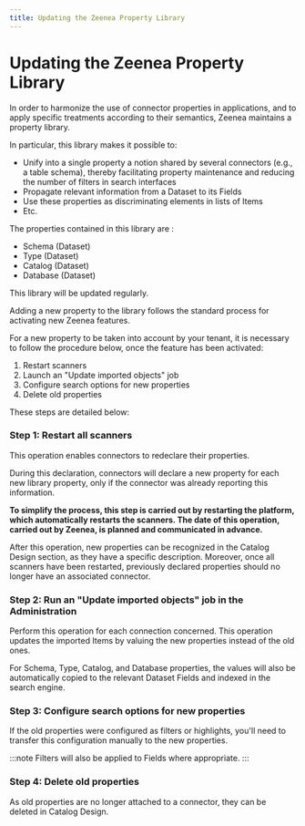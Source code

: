 ```yaml
---
title: Updating the Zeenea Property Library
---
```


# Updating the Zeenea Property Library

In order to harmonize the use of connector properties in applications, and to apply specific treatments according to their semantics, Zeenea maintains a property library.

In particular, this library makes it possible to: 

* Unify into a single property a notion shared by several connectors (e.g., a table schema), thereby facilitating property maintenance and reducing the number of filters in search interfaces
* Propagate relevant information from a Dataset to its Fields
* Use these properties as discriminating elements in lists of Items
* Etc.

The properties contained in this library are : 

* Schema (Dataset)
* Type (Dataset)
* Catalog (Dataset)
* Database (Dataset)

This library will be updated regularly.

Adding a new property to the library follows the standard process for activating new Zeenea features.

For a new property to be taken into account by your tenant, it is necessary to follow the procedure below, once the feature has been activated:

1. Restart scanners
2. Launch an "Update imported objects" job
3. Configure search options for new properties
4. Delete old properties
 
These steps are detailed below:

### Step 1: Restart all scanners

This operation enables connectors to redeclare their properties.

During this declaration, connectors will declare a new property for each new library property, only if the connector was already reporting this information.

**To simplify the process, this step is carried out by restarting the platform, which automatically restarts the scanners. The date of this operation, carried out by Zeenea, is planned and communicated in advance.**

After this operation, new properties can be recognized in the Catalog Design section, as they have a specific description. Moreover, once all scanners have been restarted, previously declared properties should no longer have an associated connector.

### Step 2: Run an "Update imported objects" job in the Administration

Perform this operation for each connection concerned. This operation updates the imported Items by valuing the new properties instead of the old ones.

For Schema, Type, Catalog, and Database properties, the values will also be automatically copied to the relevant Dataset Fields and indexed in the search engine.

### Step 3: Configure search options for new properties

If the old properties were configured as filters or highlights, you'll need to transfer this configuration manually to the new properties.

:::note
Filters will also be applied to Fields where appropriate.
:::

### Step 4: Delete old properties

As old properties are no longer attached to a connector, they can be deleted in Catalog Design.

 